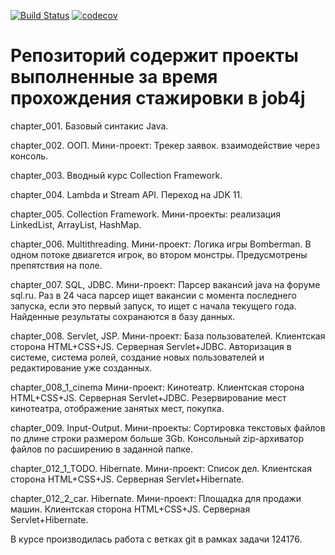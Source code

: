 ﻿[![Build Status](https://travis-ci.org/HipNoR/job4j.svg?branch=master)](https://travis-ci.org/HipNoR/job4j)
[![codecov](https://codecov.io/gh/HipNoR/job4j/branch/master/graph/badge.svg)](https://codecov.io/gh/HipNoR/job4j)

# Репозиторий содержит проекты выполненные за время прохождения стажировки в job4j

chapter_001. Базовый синтакис Java.

chapter_002. ООП.
  Мини-проект: Трекер заявок. взаимодействие через консоль.
  
chapter_003. Вводный курс Collection Framework.

chapter_004. Lambda и Stream API. 
  Переход на JDK 11.
    
chapter_005. Collection Framework.
  Мини-проекты: реализация LinkedList, ArrayList, HashMap.
    
chapter_006. Multithreading.
  Мини-проект: Логика игры Bomberman.
    В одном потоке двиагется игрок, во втором монстры. Предусмотрены препятствия на поле.
  
chapter_007. SQL, JDBC.
  Мини-проект: Парсер вакансий java на форуме sql.ru.
    Раз в 24 часа парсер ищет вакансии с момента последнего запуска, если это первый запуск, то ищет с начала текущего года.   
    Найденные результаты сохранаются в базу данных.
    
chapter_008. Servlet, JSP.
  Мини-проект: База пользователей. Клиентская сторона HTML+CSS+JS. Серверная Servlet+JDBC.
    Авторизация в системе, система ролей, создание новых пользователей и редактирование уже созданных.
    
chapter_008_1_cinema
  Мини-проект: Кинотеатр. Клиентская сторона HTML+CSS+JS. Серверная Servlet+JDBC.
    Резервирование мест кинотеатра, отображение занятых мест, покупка.
    
chapter_009. Input-Output.
  Мини-проекты: 
    Сортировка текстовых файлов по длине строки размером больше 3Gb.
    Консольный zip-архиватор файлов по расширению в заданной папке.
    
chapter_012_1_TODO. Hibernate.
  Мини-проект: Список дел. Клиентская сторона HTML+CSS+JS. Серверная Servlet+Hibernate.
  
chapter_012_2_car. Hibernate.
  Мини-проект: Площадка для продажи машин. Клиентская сторона HTML+CSS+JS. Серверная Servlet+Hibernate.
  

В курсе производилась работа с ветках git в рамках задачи 124176.